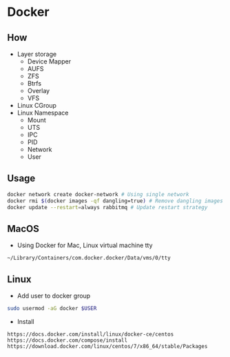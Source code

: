 # Docker

## How

- Layer storage
  - Device Mapper
  - AUFS
  - ZFS
  - Btrfs
  - Overlay
  - VFS
- Linux CGroup
- Linux Namespace
  - Mount
  - UTS
  - IPC
  - PID
  - Network
  - User

## Usage

```sh
docker network create docker-network # Using single network
docker rmi $(docker images -qf dangling=true) # Remove dangling images
docker update --restart=always rabbitmq # Update restart strategy
```

## MacOS

- Using Docker for Mac, Linux virtual machine tty

```
~/Library/Containers/com.docker.docker/Data/vms/0/tty
```

## Linux

- Add user to docker group


```sh
sudo usermod -aG docker $USER
```

- Install

```
https://docs.docker.com/install/linux/docker-ce/centos
https://docs.docker.com/compose/install
https://download.docker.com/linux/centos/7/x86_64/stable/Packages
```
